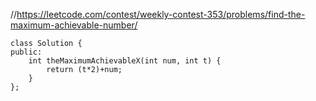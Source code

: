 //https://leetcode.com/contest/weekly-contest-353/problems/find-the-maximum-achievable-number/
```
class Solution {
public:
    int theMaximumAchievableX(int num, int t) {
        return (t*2)+num;
    }
};
